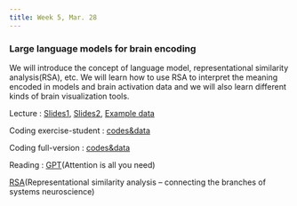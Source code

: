 ```yaml
---
title: Week 5, Mar. 28
---
```


### Large language models for brain encoding

We will introduce the concept of language model, representational similarity analysis(RSA), etc. We will learn how to use RSA to interpret the meaning encoded in models and brain activation data and we will also learn different kinds of brain visualization tools. 

Lecture
: [Slides1](https://drive.google.com/file/d/1z1UrNS5nHYo9dPI2LfJzddKGBKoAM2PH/view?usp=sharing), 
[Slides2](https://drive.google.com/file/d/1MYylFWyLNYffD0i5HOzCYAHBZKcPsQCh/view?usp=sharing),
[Example data](https://drive.google.com/file/d/1RylN1vVr9KTeZwxRsiPrICFPfTNvSGzf/view?usp=sharing)

Coding exercise-student
: [codes&data](https://drive.google.com/drive/folders/1iNI-Y_p-1zG4fAJ3gyFbS_wkamcp1lCs?usp=sharing)

Coding full-version
: [codes&data](https://drive.google.com/drive/folders/1eUOuEfpQwqLrswDkoyXHrXVvPOKQm38T?usp=sharing)

Reading
:
[GPT](https://proceedings.neurips.cc/paper_files/paper/2017/file/3f5ee243547dee91fbd053c1c4a845aa-Paper.pdf)(Attention is all you need)

[RSA](https://www.frontiersin.org/articles/10.3389/neuro.06.004.2008/full)(Representational similarity analysis – connecting the branches of systems neuroscience)
